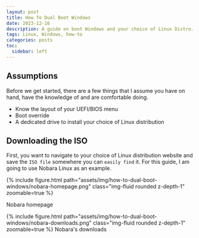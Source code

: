 ```yaml
---
layout: post
title: How To Dual Boot Windows
date: 2023-12-16
description: A guide on boot Windows and your choice of Linux Distro.
tags: Linux, Windows, how-to
categories: posts
toc:
  sidebar: left
---
```


## Assumptions

Before we get started, there are a few things that I assume you have on hand, have the knowledge of and are comfortable doing.

- Know the layout of your UEFI/BIOS menu
- Boot override
- A dedicated drive to install your choice of Linux distribution

## Downloading the ISO

First, you want to navigate to your choice of Linux distribution website and save the `ISO file` somewhere you can `easily find` it. For this guide, I am going to use Nobara Linux as an example.

{% include figure.html path="assets/img/how-to-dual-boot-windows/nobara-homepage.png" class="img-fluid rounded z-depth-1" zoomable=true %}
<div class="caption">
  Nobara homepage
</div>

{% include figure.html path="assets/img/how-to-dual-boot-windows/nobara-downloads.png" class="img-fluid rounded z-depth-1" zoomable=true %}
Nobara's downloads
